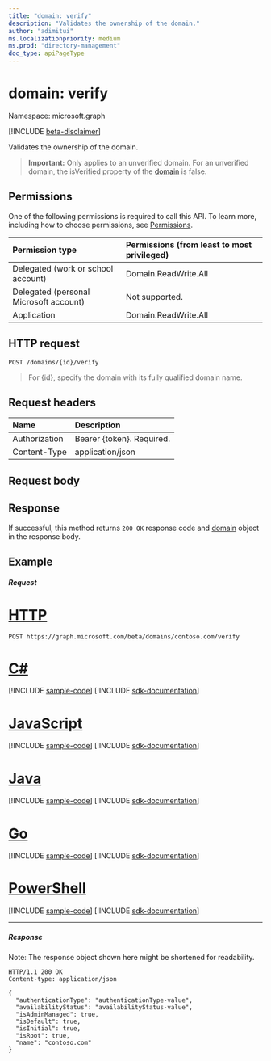 ```yaml
---
title: "domain: verify"
description: "Validates the ownership of the domain."
author: "adimitui"
ms.localizationpriority: medium
ms.prod: "directory-management"
doc_type: apiPageType
---
```


# domain: verify

Namespace: microsoft.graph

[!INCLUDE [beta-disclaimer](../../includes/beta-disclaimer.md)]

Validates the ownership of the domain.

> **Important:**
> Only applies to an unverified domain. For an unverified domain, the isVerified property of the [domain](../resources/domain.md) is false.

## Permissions

One of the following permissions is required to call this API. To learn more, including how to choose permissions, see [Permissions](/graph/permissions-reference).


|Permission type      | Permissions (from least to most privileged)              |
|:--------------------|:---------------------------------------------------------|
|Delegated (work or school account) | Domain.ReadWrite.All   |
|Delegated (personal Microsoft account) | Not supported.    |
|Application | Domain.ReadWrite.All |

## HTTP request

<!-- { "blockType": "ignored" } -->
```http
POST /domains/{id}/verify
```

> For {id}, specify the domain with its fully qualified domain name.

## Request headers

| Name       | Description|
|:---------------|:----------|
| Authorization  | Bearer {token}. Required.|
| Content-Type  | application/json |

## Request body

## Response

If successful, this method returns `200 OK` response code and [domain](../resources/domain.md) object in the response body.

## Example
##### Request

# [HTTP](#tab/http)
<!-- {
  "blockType": "request",
  "name": "domain_verify"
}-->
```http
POST https://graph.microsoft.com/beta/domains/contoso.com/verify
```

# [C#](#tab/csharp)
[!INCLUDE [sample-code](../includes/snippets/csharp/domain-verify-csharp-snippets.md)]
[!INCLUDE [sdk-documentation](../includes/snippets/snippets-sdk-documentation-link.md)]

# [JavaScript](#tab/javascript)
[!INCLUDE [sample-code](../includes/snippets/javascript/domain-verify-javascript-snippets.md)]
[!INCLUDE [sdk-documentation](../includes/snippets/snippets-sdk-documentation-link.md)]

# [Java](#tab/java)
[!INCLUDE [sample-code](../includes/snippets/java/domain-verify-java-snippets.md)]
[!INCLUDE [sdk-documentation](../includes/snippets/snippets-sdk-documentation-link.md)]

# [Go](#tab/go)
[!INCLUDE [sample-code](../includes/snippets/go/domain-verify-go-snippets.md)]
[!INCLUDE [sdk-documentation](../includes/snippets/snippets-sdk-documentation-link.md)]

# [PowerShell](#tab/powershell)
[!INCLUDE [sample-code](../includes/snippets/powershell/domain-verify-powershell-snippets.md)]
[!INCLUDE [sdk-documentation](../includes/snippets/snippets-sdk-documentation-link.md)]

---


##### Response
Note: The response object shown here might be shortened for readability.
<!-- {
  "blockType": "response",
  "truncated": true,
  "@odata.type": "microsoft.graph.domain"
} -->
```http
HTTP/1.1 200 OK
Content-type: application/json

{
  "authenticationType": "authenticationType-value",
  "availabilityStatus": "availabilityStatus-value",
  "isAdminManaged": true,
  "isDefault": true,
  "isInitial": true,
  "isRoot": true,
  "name": "contoso.com"
}
```

<!-- uuid: 8fcb5dbc-d5aa-4681-8e31-b001d5168d79
2015-10-25 14:57:30 UTC -->
<!--
{
  "type": "#page.annotation",
  "description": "domain: verify",
  "keywords": "",
  "section": "documentation",
  "tocPath": "",
  "suppressions": [
  ]
}
-->


